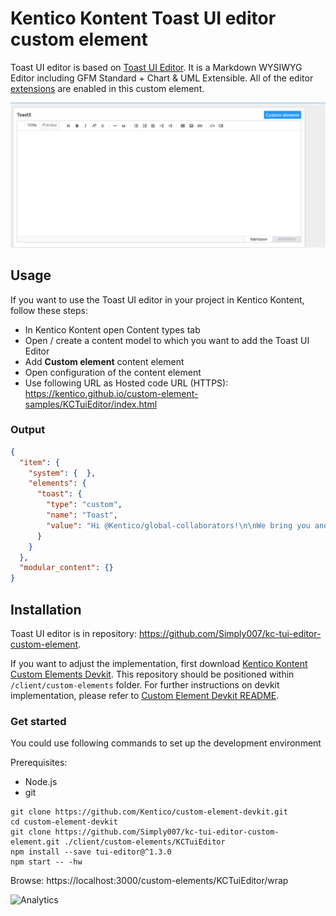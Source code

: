 # Kentico Kontent Toast UI editor custom element

Toast UI editor is based on [Toast UI Editor](https://ui.toast.com/tui-editor). It is a Markdown WYSIWYG Editor including GFM Standard + Chart & UML Extensible.
All of the editor [extensions](https://github.com/nhnent/tui.editor/blob/master/docs/using-extensions.md) are enabled in this custom element.

![Toast UI editor](ToastUIEditor.gif)

## Usage

If you want to use the Toast UI editor in your project in Kentico Kontent, follow these steps:

* In Kentico Kontent open Content types tab
* Open / create a content model to which you want to add the Toast UI Editor
* Add **Custom element** content element
* Open configuration of the content element
* Use following URL as Hosted code URL (HTTPS): https://kentico.github.io/custom-element-samples/KCTuiEditor/index.html

### Output

```json
{
  "item": {
    "system": {  },
    "elements": {
      "toast": {
        "type": "custom",
        "name": "Toast",
        "value": "Hi @Kentico/global-collaborators!\n\nWe bring you another batch of Kentico developer news.\n\n## Bynder integration tutorial\n\nThere is a [new tutorial](https://docs.kenticocloud.com/tutorials/develop-apps/integrate/integrating-dam-bynder) descibing how to integrate Kentico Kontent with Digital Asset Management platform (DAM). In this case it is a [Bynder](https://www.bynder.com/en/)."
      }
    }
  },
  "modular_content": {}
}
```

## Installation

Toast UI editor is in repository: https://github.com/Simply007/kc-tui-editor-custom-element.

If you want to adjust the implementation, first download [Kentico Kontent Custom Elements Devkit](https://github.com/kentico/custom-element-devkit). This repository should be positioned within `/client/custom-elements` folder. For further instructions on devkit implementation, please refer to [Custom Element Devkit README](https://github.com/Kentico/custom-element-devkit/blob/master/readme.md).

### Get started

You could use following commands to set up the development environment

Prerequisites:

* Node.js
* git

```plain
git clone https://github.com/Kentico/custom-element-devkit.git
cd custom-element-devkit
git clone https://github.com/Simply007/kc-tui-editor-custom-element.git ./client/custom-elements/KCTuiEditor
npm install --save tui-editor@^1.3.0
npm start -- -hw
```

Browse: https://localhost:3000/custom-elements/KCTuiEditor/wrap

![Analytics](https://kentico-ga-beacon.azurewebsites.net/api/UA-69014260-4/Kentico/custom-element-samples/KCTuiEditor?pixel)

